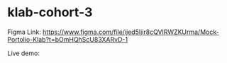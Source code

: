 # klab-cohort-3

Figma Link: https://www.figma.com/file/ijed5Ijir8cQVIRWZKUrma/Mock-Portolio-Klab?t=bOmHQhScU83XARvD-1

Live demo: 
